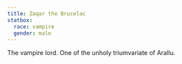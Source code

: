 ```yaml
---
title: Zaqar the Brucolac
statbox:
  race: vampire
  gender: male
---
```


The vampire lord. One of the unholy triumvariate of Arallu.
